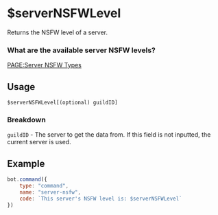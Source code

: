 # $serverNSFWLevel
Returns the NSFW level of a server.

### What are the available server NSFW levels?
[PAGE:Server NSFW Types]()

## Usage
```
$serverNSFWLevel[(optional) guildID]
```

### Breakdown
`guildID` - The server to get the data from. If this field is not inputted, the current server is used.

## Example
```js
bot.command({
    type: "command",
    name: "server-nsfw",
    code: `This server's NSFW level is: $serverNSFWLevel`
})
```
